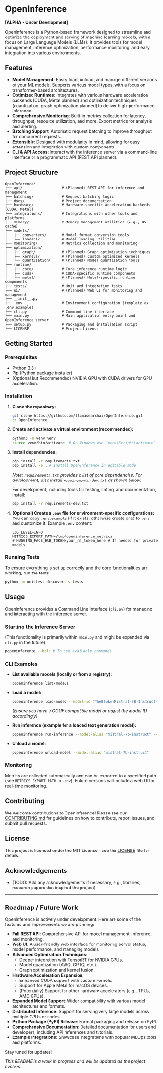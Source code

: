 # OpenInference

**[ALPHA - Under Development]**

OpenInference is a Python-based framework designed to streamline and optimize the deployment and serving of machine learning models, with a focus on Large Language Models (LLMs). It provides tools for model management, inference optimization, performance monitoring, and easy integration into various environments.

## Features

*   **Model Management**: Easily load, unload, and manage different versions of your ML models. Supports various model types, with a focus on transformer-based architectures.
*   **Optimized Runtimes**: Integrates with various hardware acceleration backends (CUDA, Metal planned) and optimization techniques (quantization, graph optimization planned) to deliver high-performance inference.
*   **Comprehensive Monitoring**: Built-in metrics collection for latency, throughput, resource utilization, and more. Export metrics for analysis and alerting.
*   **Batching Support**: Automatic request batching to improve throughput for concurrent requests.
*   **Extensible**: Designed with modularity in mind, allowing for easy extension and integration with custom components.
*   **CLI & API Access**: Interact with the inference server via a command-line interface or a programmatic API (REST API planned).

## Project Structure

```
OpenInference/
├── api/                  # (Planned) REST API for inference and management
├── batching/             # Request batching logic
├── docs/                 # Project documentation
├── hardware/             # Hardware-specific acceleration backends (CUDA, Metal)
├── integrations/         # Integrations with other tools and platforms
├── memory/               # Memory management utilities (e.g., KV cache)
├── models/
│   ├── converters/       # Model format conversion tools
│   └── loaders/          # Model loading utilities
├── monitoring/           # Metrics collection and monitoring
├── optimization/
│   ├── graph/            # (Planned) Graph optimization techniques
│   ├── kernels/          # (Planned) Custom optimized kernels
│   └── quantization/     # (Planned) Model quantization tools
├── runtime/
│   ├── core/             # Core inference runtime logic
│   ├── cuda/             # CUDA-specific runtime components
│   └── metal/            # (Planned) Metal-specific runtime components
├── tests/                # Unit and integration tests
├── ui/                   # (Planned) Web UI for monitoring and management
├── __init__.py
├── .env                  # Environment configuration (template as .env.example)
├── cli.py                # Command-line interface
├── main.py               # Main application entry point and OpenInference server
├── setup.py              # Packaging and installation script
└── LICENSE               # Project License
```

## Getting Started

### Prerequisites

*   Python 3.8+
*   Pip (Python package installer)
*   (Optional but Recommended) NVIDIA GPU with CUDA drivers for GPU acceleration.

### Installation

1.  **Clone the repository:**
    ```bash
    git clone https://github.com/llamasearchai/OpenInference.git
    cd OpenInference
    ```

2.  **Create and activate a virtual environment (recommended):**
    ```bash
    python3 -m venv venv
    source venv/bin/activate  # On Windows use `venv\Scripts\activate`
    ```

3.  **Install dependencies:**
    ```bash
    pip install -r requirements.txt
    pip install -e . # Install OpenInference in editable mode
    ```
    *Note: `requirements.txt` provides a list of core dependencies. For development, also install `requirements-dev.txt` as shown below.*

    For development, including tools for testing, linting, and documentation, install:
    ```bash
    pip install -r requirements-dev.txt
    ```

4.  **(Optional) Create a `.env` file for environment-specific configurations:**
    You can copy `.env.example` (if it exists, otherwise create one) to `.env` and customize it.
    Example `.env` content:
    ```env
    LOG_LEVEL=INFO
    METRICS_EXPORT_PATH=/tmp/openinference_metrics
    # HUGGING_FACE_HUB_TOKEN=your_hf_token_here # If needed for private models
    ```

### Running Tests

To ensure everything is set up correctly and the core functionalities are working, run the tests:

```bash
python -m unittest discover -s tests
```

## Usage

OpenInference provides a Command Line Interface (`cli.py`) for managing and interacting with the inference server.

### Starting the Inference Server

(This functionality is primarily within `main.py` and might be expanded via `cli.py` in the future)

```bash
popeninference --help # To see available commands
```

### CLI Examples

*   **List available models (locally or from a registry):**
    ```bash
    popeninference list-models
    ```

*   **Load a model:**
    ```bash
    popeninference load-model --model-id "TheBloke/Mistral-7B-Instruct-v0.1-GGUF" --alias "mistral-7b-instruct"
    ```
    *(Ensure you have a GGUF compatible model or adjust the model ID accordingly)*

*   **Run inference (example for a loaded text generation model):**
    ```bash
    popeninference run-inference --model-alias "mistral-7b-instruct" --prompt "What is the capital of France?"
    ```

*   **Unload a model:**
    ```bash
    popeninference unload-model --model-alias "mistral-7b-instruct"
    ```

### Monitoring

Metrics are collected automatically and can be exported to a specified path (see `METRICS_EXPORT_PATH` in `.env`).
Future versions will include a web UI for real-time monitoring.

## Contributing

We welcome contributions to OpenInference! Please see our [CONTRIBUTING.md](CONTRIBUTING.md) for guidelines on how to contribute, report issues, and submit pull requests.

## License

This project is licensed under the MIT License - see the [LICENSE](LICENSE) file for details.

## Acknowledgements

*   (TODO: Add any acknowledgements if necessary, e.g., libraries, research papers that inspired the project)

---

## Roadmap / Future Work

OpenInference is actively under development. Here are some of the features and improvements we are planning:

*   **Full REST API**: Comprehensive API for model management, inference, and monitoring.
*   **Web UI**: A user-friendly web interface for monitoring server status, model performance, and managing models.
*   **Advanced Optimization Techniques**: 
    *   Deeper integration with TensorRT for NVIDIA GPUs.
    *   Model quantization (AWQ, GPTQ, etc.).
    *   Graph optimization and kernel fusion.
*   **Hardware Acceleration Expansion**:
    *   Enhanced CUDA support with custom kernels.
    *   Support for Apple Metal for macOS devices.
    *   (Potentially) Support for other hardware accelerators (e.g., TPUs, AMD GPUs).
*   **Expanded Model Support**: Wider compatibility with various model architectures and formats.
*   **Distributed Inference**: Support for serving very large models across multiple GPUs or nodes.
*   **Python Package (PyPI) Release**: Formal packaging and release on PyPI.
*   **Comprehensive Documentation**: Detailed documentation for users and developers, including API references and tutorials.
*   **Example Integrations**: Showcase integrations with popular MLOps tools and platforms.

Stay tuned for updates!

*This README is a work in progress and will be updated as the project evolves.* 